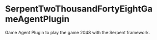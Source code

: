 # SerpentTwoThousandFortyEightGameAgentPlugin
Game Agent Plugin to play the game 2048 with the Serpent framework.
